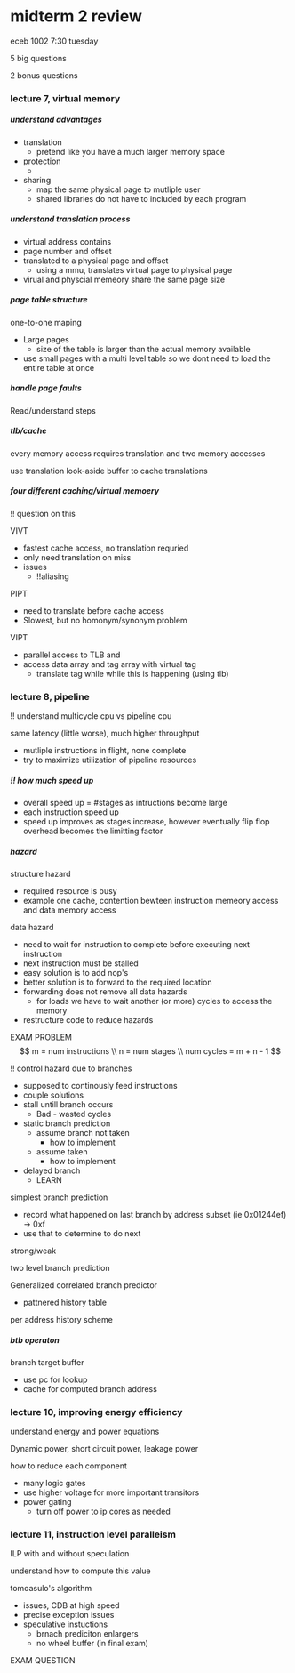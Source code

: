 # midterm 2 review

eceb 1002 7:30 tuesday

5 big questions

2 bonus questions

### lecture 7, virtual memory

##### understand advantages

- translation
  - pretend like you have a much larger memory space
- protection
  -  ​
- sharing
  - map the same physical page to mutliple user
  - shared libraries do not have to included by each program

##### understand translation process

-  virtual address contains
  - page number and offset
- translated to a physical page and offset
  - using a mmu, translates virtual page to physical page
- virual and physcial memeory share the same page size

##### page table structure 
one-to-one maping

- Large pages
  - size of the table is larger than the actual memory available
- use small pages with a multi level table so we dont need to load the entire table at once

##### handle page faults

Read/understand steps

##### tlb/cache

every memory access requires translation and two memory accesses

use translation look-aside buffer to cache translations

##### four different caching/virtual memoery
!! question on this

VIVT

- fastest cache access, no translation requried
- only need translation on miss
- issues
  - !!aliasing

PIPT

- need to translate before cache access
- Slowest, but no homonym/synonym problem

VIPT

- parallel access to TLB and 
- access data array and tag array with virtual tag
  - translate tag while while this is happening (using tlb)

### lecture 8, pipeline

!! understand multicycle cpu vs pipeline cpu

same latency (little worse), much higher throughput

- mutliple instructions in flight, none complete
- try to maximize utilization of pipeline resources

##### !! how much speed up

- overall speed up = #stages as intructions become large
- each instruction speed up
- speed up improves as stages increase, however eventually flip flop overhead becomes the limitting factor

##### hazard

structure hazard

- required resource is busy
- example one cache, contention bewteen instruction memeory access and data memory access

data hazard

- need to wait for instruction to complete before executing next instruction
- next instruction must be stalled
- easy solution is to add nop's
- better solution is to forward to the required location
- forwarding does not remove all data hazards
  - for loads we have to wait another (or more) cycles to access the memory
- restructure code to reduce hazards

EXAM PROBLEM
$$
m = num instructions \\
n = num stages \\
num cycles = m + n - 1
$$

!! control hazard due to branches

- supposed to continously feed instructions
- couple solutions
- stall untill branch occurs
  - Bad - wasted cycles
- static branch prediction
  - assume branch not taken
    - how to implement
  - assume taken
    - how to implement
- delayed branch
  - LEARN

simplest branch prediction

- record what happened on last branch by address subset (ie 0x01244ef) -> 0xf
- use that to determine to do next

strong/weak

two level branch prediction

Generalized correlated branch predictor

- pattnered history table

per address history scheme

##### btb operaton

branch target buffer

- use pc for lookup
- cache for computed branch address

### lecture 10, improving energy efficiency

understand energy and power equations

Dynamic power, short circuit power, leakage power

how to reduce each component

- many logic gates
- use higher voltage for more important transitors
- power gating
  - turn off power to ip cores as needed

### lecture 11, instruction level paralleism

ILP with and without speculation

understand how to compute this value

tomoasulo's algorithm 

- issues, CDB at high speed
- precise exception issues
- speculative instuctions
  - brnach prediciton enlargers
  - no wheel buffer (in final exam)

EXAM QUESTION














